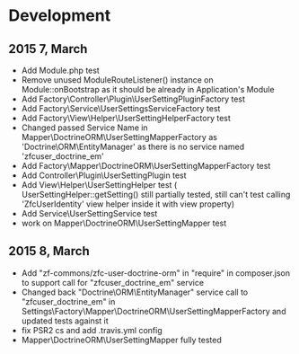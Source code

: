 # Development

2015 7, March
-------------
- Add Module.php test
- Remove unused ModuleRouteListener() instance on Module::onBootstrap as it should be already in Application's Module
- Add Factory\Controller\Plugin\UserSettingPluginFactory test
- Add Factory\Service\UserSettingsServiceFactory test
- Add Factory\View\Helper\UserSettingHelperFactory test
- Changed passed Service Name in Mapper\DoctrineORM\UserSettingMapperFactory as 'Doctrine\ORM\EntityManager' as there is no service named 'zfcuser_doctrine_em'
- Add Factory\Mapper\DoctrineORM\UserSettingMapperFactory test
- Add Controller\Plugin\UserSettingPlugin test
- Add View\Helper\UserSettingHelper test ( UserSettingHelper::getSetting() still partially tested, still can't test calling 'ZfcUserIdentity' view helper inside it with view property)
- Add Service\UserSettingService test
- work on Mapper\DoctrineORM\UserSettingMapper test

2015 8, March
-------------
- Add "zf-commons/zfc-user-doctrine-orm" in "require" in composer.json to support call for "zfcuser_doctrine_em" service
- Changed back "Doctrine\ORM\EntityManager" service call to "zfcuser_doctrine_em" in Settings\Factory\Mapper\DoctrineORM\UserSettingMapperFactory and updated tests against it
- fix PSR2 cs and add .travis.yml config
- Mapper\DoctrineORM\UserSettingMapper fully tested

